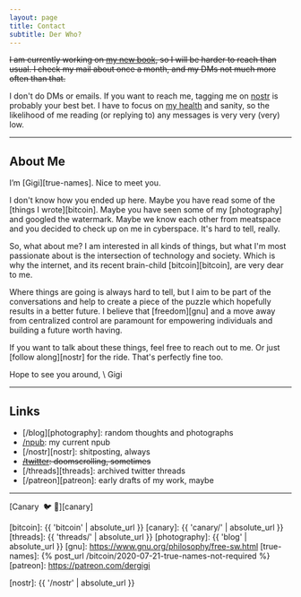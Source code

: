```yaml
---
layout: page
title: Contact
subtitle: Der Who?
---
```


~~I am currently working on [my new book][21ways], so I will be harder to reach
than usual. I check my mail about once a month, and my DMs not much more often
than that.~~

I don't do DMs or emails. If you want to reach me, tagging me on [nostr](/nostr)
is probably your best bet. I have to focus on [my health](/lethargy) and sanity,
so the likelihood of me reading (or replying to) any messages is very very
(very) low.

[21ways]: https://21-ways.com

---

## About Me

I’m [Gigi][true-names]. Nice to meet you.

I don't know how you ended up here. Maybe you have read some of the [things
I wrote][bitcoin]. Maybe you have seen some of my [photography] and googled the
watermark. Maybe we know each other from meatspace and you decided to check up on
me in cyberspace. It's hard to tell, really.

So, what about me? I am interested in all kinds of things, but what I'm most
passionate about is the intersection of technology and society. Which is why
the internet, and its recent brain-child [bitcoin][bitcoin], are very dear
to me.

Where things are going is always hard to tell, but I aim to be part of
the conversations and help to create a piece of the puzzle which hopefully
results in a better future. I believe that [freedom][gnu] and a move
away from centralized control are paramount for empowering individuals
and building a future worth having.

If you want to talk about these things, feel free to reach out to me. Or just [follow
along][nostr] for the ride. That's perfectly fine too.

Hope to see you around, \\
Gigi

---

## Links

* [/blog][photography]: random thoughts and photographs
* [/npub][npub]: my current npub
* [/nostr][nostr]: shitposting, always
* ~~[/twitter][twitter]: doomscrolling, sometimes~~
* [/threads][threads]: archived twitter threads
* [/patreon][patreon]: early drafts of my work, maybe

---

[Canary ️ 🐦 🔫][canary]

[twitter]: https://twitter.com/dergigi
[bitcoin]: {{ 'bitcoin' | absolute_url }}
[canary]: {{ 'canary/' | absolute_url }}
[threads]: {{ 'threads/' | absolute_url }}
[photography]: {{ 'blog' | absolute_url }}
[gnu]: https://www.gnu.org/philosophy/free-sw.html
[true-names]: {% post_url /bitcoin/2020-07-21-true-names-not-required %}
[patreon]: https://patreon.com/dergigi

[npub]: nostr:npub1dergggklka99wwrs92yz8wdjs952h2ux2ha2ed598ngwu9w7a6fsh9xzpc
[nostr]: {{ '/nostr' | absolute_url }}
